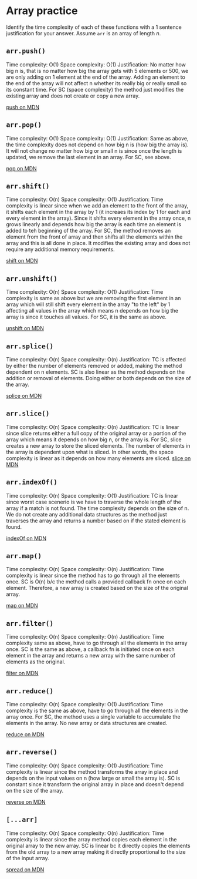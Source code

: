 # Array practice

Identify the time complexity of each of these functions with a 1 sentence
justification for your answer. Assume `arr` is an array of length _n_.

## `arr.push()`

Time complexity: O(1)
Space complexity: O(1)
Justification: No matter how big n is, that is no matter how big the array gets with 5 elements or 500, we are only adding on 1 element at the end of the array. Adding an element to the end of the array will not affect n whether its really big or really small so its constant time. For SC (space complexity) the method just modifies the existing array and does not create or copy a new array.

[push on MDN][push]

## `arr.pop()`

Time complexity: O(1)
Space complexity: O(1)
Justification: Same as above, the time complexity does not depend on how big n is (how big the array is). It will not change no matter how big or small n is since once the length is updated, we remove the last element in an array. For SC, see above.

[pop on MDN][pop]

## `arr.shift()`

Time complexity: O(n)
Space complexity: O(1)
Justification: Time complexity is linear since when we add an element to the front of the array, it shifts each element in the array by 1 (it increaes its index by 1 for each and every element in the array). Since it shifts every element in the array once, n grows linearly and depends how big the array is each time an element is added to teh beginning of the array. For SC, the method removes an element from the front of array and then shifts all the elements within the array and this is all done in place. It modifies the existing array and does not require any additional memory requirements.

[shift on MDN][shift]

## `arr.unshift()`

Time complexity: O(n)
Space complexity: O(1)
Justification: Time complexity is same as above but we are removing the first element in an array which will still shift every element in the array "to the left" by 1 affecting all values in the array which means n depends on how big the array is since it touches all values. For SC, it is the same as above.

[unshift on MDN][unshift]

## `arr.splice()`

Time complexity: O(n)
Space complexity: O(n)
Justification: TC is affected by either the number of elements removed or added, making the method dependent on n elements. SC is also linear as the method depends on the addition or removal of elements. Doing either or both depends on the size of the array.

[splice on MDN][splice]

## `arr.slice()`

Time complexity: O(n)
Space complexity: O(n)
Justification: TC is linear since slice returns either a full copy of the original array or a portion of the array which means it depends on how big n, or the array is. For SC, slice creates a new array to store the sliced elements. The number of elements in the array is dependent upon what is sliced. In other words, the space complexity is linear as it depends on how many elements are sliced.
[slice on MDN][slice]

## `arr.indexOf()`

Time complexity: O(n)
Space complexity: O(1)
Justification: TC is linear since worst case scenerio is we have to traverse the whole length of the array if a match is not found. The time complexity depends on the size of n. We do not create any additional data structures as the method just traverses the array and returns a number based on if the stated element is found.

[indexOf on MDN][indexOf]

## `arr.map()`

Time complexity: O(n)
Space complexity: O(n)
Justification: Time complexity is linear since the method has to go through all the elements once. SC is O(n) b/c the method calls a provided callback fn once on each element. Therefore, a new array is created based on the size of the original array.

[map on MDN][map]

## `arr.filter()`

Time complexity: O(n)
Space complexity: O(n)
Justification: Time complexity same as above, have to go through all the elements in the array once. SC is the same as above, a callback fn is initiated once on each element in the array and returns a new array with the same number of elements as the original.

[filter on MDN][filter]

## `arr.reduce()`

Time complexity: O(n)
Space complexity: O(1)
Justification: Time complexity is the same as above, have to go through all the elements in the array once. For SC, the method uses a single variable to accumulate the elements in the array. No new array or data structures are created.

[reduce on MDN][reduce]

## `arr.reverse()`

Time complexity: O(n)
Space complexity: O(1)
Justification: Time complexity is linear since the method transforms the array in place and depends on the input values on n (how large or small the array is). SC is constant since it transform the original array in place and doesn't depend on the size of the array.

[reverse on MDN][reverse]

## `[...arr]`

Time complexity: O(n)
Space complexity: O(n)
Justification: Time complexity is linear since the array method copies each element in the original array to the new array. SC is linear bc it directly copies the elements from the old array to a new array making it directly proportional to the size of the input array.

[spread on MDN][spread]

[push]: https://developer.mozilla.org/en-US/docs/Web/JavaScript/Reference/Global_Objects/Array/push
[pop]: https://developer.mozilla.org/en-US/docs/Web/JavaScript/Reference/Global_Objects/Array/pop
[shift]: https://developer.mozilla.org/en-US/docs/Web/JavaScript/Reference/Global_Objects/Array/shift
[unshift]: https://developer.mozilla.org/en-US/docs/Web/JavaScript/Reference/Global_Objects/Array/unshift
[splice]: https://developer.mozilla.org/en-US/docs/Web/JavaScript/Reference/Global_Objects/Array/splice
[slice]: https://developer.mozilla.org/en-US/docs/Web/JavaScript/Reference/Global_Objects/Array/slice
[indexOf]: https://developer.mozilla.org/en-US/docs/Web/JavaScript/Reference/Global_Objects/Array/indexOf
[map]: https://developer.mozilla.org/en-US/docs/Web/JavaScript/Reference/Global_Objects/Array/map
[filter]: https://developer.mozilla.org/en-US/docs/Web/JavaScript/Reference/Global_Objects/Array/filter
[reduce]: https://developer.mozilla.org/en-US/docs/Web/JavaScript/Reference/Global_Objects/Array/reduce
[reverse]: https://developer.mozilla.org/en-US/docs/Web/JavaScript/Reference/Global_Objects/Array/reverse
[spread]: https://developer.mozilla.org/en-US/docs/Web/JavaScript/Reference/Operators/Spread_syntax
